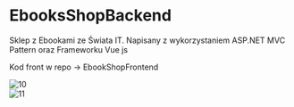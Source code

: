 # EbooksShopBackend

Sklep z Ebookami ze Świata IT. Napisany z wykorzystaniem ASP.NET MVC Pattern oraz Frameworku Vue js

Kod front w repo -> EbookShopFrontend

![10](https://user-images.githubusercontent.com/39875865/126328344-d88fedd2-287d-4ef2-bc45-7dba95f50be5.PNG)
<br>![11](https://user-images.githubusercontent.com/39875865/126328366-40e117d2-4064-46b4-bbf0-0f23df73722c.PNG)

